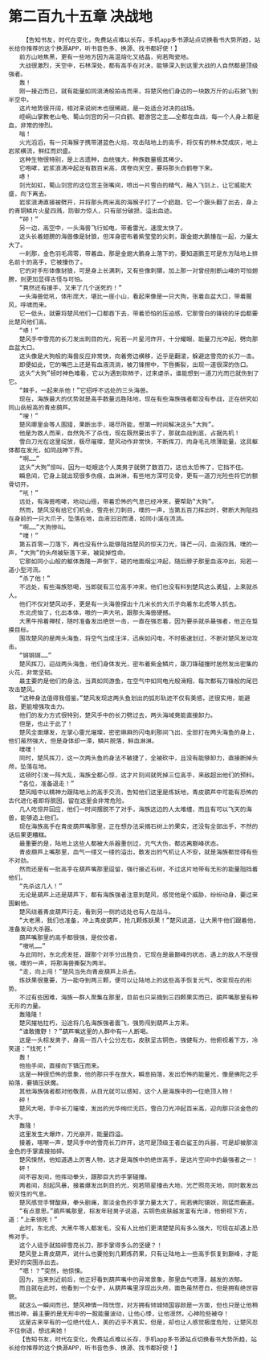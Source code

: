 # 第二百九十五章 决战地
        【告知书友，时代在变化，免费站点难以长存，手机app多书源站点切换看书大势所趋，站长给你推荐的这个换源APP，听书音色多、换源、找书都好使！】
       前方山地焦黑，更有一些地方因为高温熔化又结晶，宛若陶瓷地。
       大战很激烈，天空中，石林深处，都有高手在对决，能够深入到这里大战的人自然都是顶级强者。
       轰！
       刚一接近而已，就有能量如同浪涛般拍击而来，将楚风他们身边的一块数万斤的山石掀飞到半空中。
       这片地势很开阔，相对来说树木也很稀疏，是一处适合对决的战场。
       崆峒山掌教老山龟、蜀山剑宫的另一只白鹤、碧游宫之主……全都在血战，每一个人身上都是血，非常的惨烈。
       嗡！
       火光滔滔，有一只海猴子携带湛蓝色火焰，攻击陆地上的高手，将仅有的林木焚成灰，地上岩浆横流，鲜红而炽盛。
       这种生物很特别，是上古遗种，血统强大，种族数量极其稀少。
       它咆哮，岩浆浪涛冲起足有数百米高，席卷向天空，要将那头白鹤卷下来。
       哧！
       剑光如虹，蜀山剑宫的这位宫主张嘴间，喷出一片雪白的精气，融入飞剑上，让它威能大盛，向下离去。
       岩浆浪涛直接被劈开，并将那头两米高的海猴子打了一个趔趄，它一个跟头翻了出去，身上的青铜鳞片火星四溅，防御力惊人，只有部分破损，溢出血迹。
       “砰！”
       另一边，高空中，一头海兽飞行如电，带着雷光，速度太快了。
       这头长着翅膀的海兽像是豺狼，但浑身密布着紫莹莹的尖刺，跟金翅大鹏撞在一起，力量太大了。
       一刹那，金色羽毛凋零，带着血，那是金翅大鹏身上落下的，要知道鹏王可是东方陆地上排名前十的高手，它被撞伤了。
       它的对手形体像豺狼，可是身上长满刺，又有些像刺猬，加上那一对曾经削断山峰的可怕翅膀，则更加显得古怪与可怕。
       “竟然还有援手，又来了几个送死的！”
       一头海兽低吼，体形庞大，堪比一座小山，看起来像是一只大狗，张着血盆大口，带着腥风，呼啸而来。
       它一低头，就要将楚风他们一口都吞下去，带着恐怕的压迫感，它那雪白的锋锐的牙齿都要比楚风他们高。
       “哧！”
       楚风手中雪亮的长刀发出刺目的光，宛若一片星河炸开，十分耀眼，能量刀光冲起，劈向那血盆大口。
       这头像是大狗般的海兽反应非常快，向着旁边横移，近乎是翻滚，躲避这雪亮的长刀一击。
       即便如此，它的嘴巴上还是有血液流淌，被刀锋擦中，下唇撕裂，出现一道很深的伤口。
       这头“大狗”顿时神色难看，它以为遇到软柿子，过来虐杀，谁能想到一道刀光而已就伤到了它。
       “棘手，一起来杀他！”它招呼不远处的三头海兽。
       现在，海族最大的优势就是高手数量远胜陆地，现在有些海族强者都没有参战，正在研究如同山岳般高的青皮葫芦。
       “嗖！”
       楚风哪里会等人围猎，果断出手，竭尽所能，想第一时间解决这头“大狗”。
       他是为救人而来，自然免不了杀伐，现在既然要出手了，那就血战到底，占据先机！
       雪白刀光在这里绽放，极尽璀璨，楚风动作非常快，不断挥刀，肉身毛孔喷薄能量，这具躯体都在发光，如同战神下界。
       “啊……”
       这头“大狗”惊叫，因为一眨眼这个人类男子就劈了数百刀，这也太恐怖了，它挡不住。
       瞬息间，它身上就出现很多伤痕，血淋淋，有些地方深可见骨，更有一道刀光险些将它的额骨切开。
       “吼！”
       远处，有海兽咆哮，地动山摇，带着恐怖的气息已经冲来，要帮助“大狗”。
       然而，楚风没有给它们机会，雪亮长刀刺目，噗的一声，当第五百刀挥出时，劈断大狗阻挡在身前的一只大爪子，坠落在地，血液汩汩而涌，如同小溪在流淌。
       “啊……”大狗惨叫。
       “噗！”
       第五百零一刀落下，再也没有什么能够阻挡楚风的惊天刀光，锋芒一闪，血液四溅，噗的一声，“大狗”的头颅被斩落下来，被毙掉性命。
       它那如同小山般的躯体轰隆一声倒下，砸的地面烟尘冲起，随后脖子那里血液冲出，宛若一道小型河流。
       “杀了他！”
       不远处，有些海族怒喝，当即就有三位高手冲来，他们也没有料到楚风这么勇猛，上来就杀人。
       他们不仅对楚风动手，更是有一头海兽探出十几米长的大爪子向着东北虎等人抓去。
       东北虎恼了，化出本体，嗷的一声大吼，跟那头海兽硬撼。
       大黑牛拎着禅杖，随时准备发出绝世一击，一直在强忍着，因为要杀就杀最强者，他正在踅摸目标。
       围攻楚风的是两头海鱼，将空气当成汪洋，迅疾如闪电，不时极速划过，不断对楚风发动攻击。
       “锵锵锵……”
       楚风挥刀，迎战两头海鱼，他们身体发光，密布着紫金鳞片，跟刀锋碰撞时居然发出密集的火花，非常坚韧。
       最主要的是他们的身法，当真如同游鱼，在空气中如同电光般滑翔，每次都有刀锋般的尾巴攻击楚风。
       “这种身法值得我借鉴。”楚风发现这两头鱼划出的弧形轨迹不仅有美感，还很实用，能避敌，更能增强攻击力。
       他们的发力方式很特别，楚风手中的长刀劈过去，两头海域竟能直接卸力。
       但是，也止于此了！
       楚风全面爆发，左掌心雷光璀璨，密密麻麻的闪电刹那间飞出，全部打在两头海鱼的身上，他们虽然强大，但是身体却一滞，鳞片脱落，鲜血淋淋。
       噗噗！
       同时，楚风挥刀，这一次两头鱼的身法不敏捷了，全被砍中，且没有能够卸力，直接断掉头颅，坠落在地。
       这顿时引发一阵大乱，海族全都心惊，这才片刻间就死掉三位高手，来敌超出他们的预料。
       “各位，准备退走！”
       楚风暗中以精神力跟陆地上的高手交流，告知他们这里是炼妖地，青皮葫芦中可能有恐怖的古代进化者即将脱困，留在这里会非常危险。
       几人吃惊并回应，他们一时间摆脱不了对手，海族这边的人太难缠，而且有可以飞天的海兽，能够追上他们。
       现在海族高手在青皮葫芦嘴那里，正在想办法采摘石树上的果实，还没有全部出手，不然的话后果更糟糕。
       最重要的是，陆地上这些人都被大杀器重创过，元气大伤，都远离巅峰状态。
       青皮葫芦上嘴那里，血气一缕又一缕的溢出，散发出的气机让人不安，就是海族都觉得有些不对劲。
       然而还是有一批高手在葫芦嘴那里逗留，强行接近石树，不过这片地带有无形的能量阻挡着他们。
       “先杀这几人！”
       无论是葫芦上还是葫芦下，都有海族强者注意到楚风，感觉他是个威胁，纷纷动身，要过来围剿他。
       楚风绕着青皮葫芦行走，看到另一侧的远处也有人在战斗。
       “大老黑，我们也准备，冲上青皮葫芦，抢几颗炼妖果！”楚风说道，让大黑牛他们跟着他，准备发动大杀器。
       葫芦嘴那里的高手都很强，是佼佼者。
       “嗷吼……”
       与此同时，东北虎发狂，跟那个对手分出胜负，它现在是最巅峰的状态，遇上的敌人不是很强，噗的一声，将那海兽撕裂为两半。
       “走，向上闯！”楚风当先向青皮葫芦上杀去。
       炼妖果很重要，万一能夺到两三颗，便可以让陆地上的这些高手恢复元气，改变现在的形势。
       不过有些困难，海族一群人聚集在那里，目前也只采摘到三四颗果实而已，葫芦嘴那里有种无形的力量。
       轰隆隆！
       楚风摧枯拉朽，沿途将几名海族强者震飞，强势闯到葫芦上方来。
       “谁敢撒野！？”葫芦嘴这里的人群中有一人断喝。
       这是一头棕发男子，身高一百八十公分左右，皮肤呈古铜色，强健有力，他俯视着下方，冷笑道：“找死！”
       轰！
       他抬手间，直接向下镇压而来。
       这是一种很恐怖的景象，他的那只手在放大，瞬息拍落，发出恐怖的能量光，像是佛陀之手拍落，要镇压妖魔。
       其他海族强者都对他敬畏，从目光就可以感知，这个人是海族中的一位绝顶人物！
       砰！
       楚风大喝，手中长刀璀璨，发出的光华绚烂无匹，雪白刀光冲起百米高，迎向那只淡金色的大手。
       轰隆！
       这里发生大爆炸，刀光崩开，能量四溢。
       接着，喀嚓一声，楚风手中的雪亮长刀炸开，这可是顶级王者白鲨王的兵器，可是却被那淡金色的手掌直接拍碎。
       楚风悚然，他知道遇上厉害人物，这才是海族中的绝世高手，是这片空间中的最强者之一！
       砰！
       间不容发间，他挥动拳头，跟那巨大的手掌碰撞。
       两者间，刮起风暴，接着爆发出刺目的光，宛若陨星撞击大地，光芒照亮天地，同时散发出毁灭性的气息。
       楚风感觉手臂酸麻，拳头剧痛，那淡金色的手掌力量太大了，宛若佛陀镇妖，刚猛而霸道。
       “有点意思。”葫芦嘴那里，棕发年轻男子说道，古铜色皮肤越发富有光泽，他俯视下方，道：“上来领死！”
       此时，东北虎、大黑牛等人都发毛，没有人比他们更清楚楚风有多么强大，可现在却遇上恐怖对手。
       这个人徒手就拍碎雪亮长刀，那手掌得多么的坚硬？！
       楚风登上青皮葫芦，说什么也要抢到几颗炼药果，只有让陆地上一些高手恢复到巅峰，才能更好的突围杀出去。
       “嗯！？”突然，他惊悚。
       因为，当来到近前后，他正好看到葫芦嘴中的异常景象，那里血气喷薄，越发的浓郁。
       而且就在此时，他看到一个女子，从葫芦嘴里浮现出头颅，面色虽然苍白，但是拥有绝世容貌。
       就这么一瞬间而已，楚风神情一阵恍惚，对方拥有倾城倾国容颜是一方面，但也只是让他稍微出神，最主要的是无形中的一股能量波动，让他心悸，让他凛然，心神险些被夺！
       这是古来罕有的一位绝代佳人，美的近乎不真实，但是，却也让人感觉极度危险，让楚风忍不住倒退，想远离她！
       【告知书友，时代在变化，免费站点难以长存，手机app多书源站点切换看书大势所趋，站长给你推荐的这个换源APP，听书音色多、换源、找书都好使！】